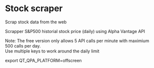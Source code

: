 # Stock scraper

Scrap stock data from the web


Scrapper S&P500 historial stock price (daily) using Alpha Vantage API

Note: 
The free version only allows  5 API calls per minute with maximium 500 calls per day.  
Use multiple keys to work around the daily limit

export QT_QPA_PLATFORM=offscreen